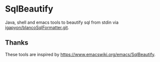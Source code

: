 # SqlBeautify
Java, shell and emacs tools to beautify sql from stdin via [igapyon/blancoSqlFormatter.git](https://github.com/igapyon/blancoSqlFormatter). 


## Thanks

These tools are inspired by https://www.emacswiki.org/emacs/SqlBeautify.

